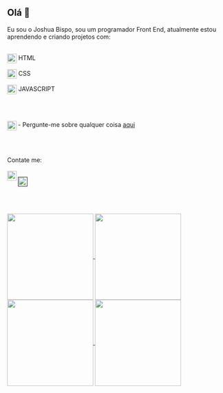 ## Olá 👋

Eu sou o Joshua Bispo, sou um programador Front End, atualmente estou aprendendo e criando projetos com:
<br>
<br>

<p>
<img align="center" alt="icon Html" width="22px" src="https://icomoon.io/app/icomoon-lib/icons4acad3d/4/364.svg"/>    HTML
</p>

<p>
<img align="center" alt="icon Css" width="22px" src="https://icomoon.io/app/icomoon-lib/icons4acad3d/4/171.svg"/>    CSS
</p>

<p>
<img align="center" alt="icon Java Script" width="22px" src="https://icomoon.io/app/icomoon-lib/icons4acad3d/4/404.svg"/>    JAVASCRIPT
</p>
<br>
<br>

<img align="left" alt="icon Mensagem" width="22px" src="https://icomoon.io/app/icomoon-lib/icons4acad3d/21/73.svg"/> - Pergunte-me sobre qualquer coisa [aqui](https://www.instagram.com/joshuabrgs_)
<br>
<br>
<br>
<br>

Contate me: 
<br>
<br>
<a href="https://www.instagram.com/joshuabrgs_/">
<img align="left" alt="icon Instagram" width="22px" src="https://icomoon.io/app/icomoon-lib/icons4acad3d/4/387.svg"/>
</a>

<a href="">
<img align="left" alt="icon Linkedin" width="22px" src="https://icomoon.io/app/icomoon-lib/icons4acad3d/4/456.svg"/>
</a>
<br>
<br>
<br>
<br>
<br>

<a href="https://github.com/anuraghazra/github-readme-stats#gh-dark-mode-only">
  <img height=200 align="center" src="https://github-readme-stats.vercel.app/api?username=joshuabispo&show_icons=true&theme=gotham#gh-dark-mode-only" />
</a>

<a href="https://github.com/anuraghazra/github-readme-stats#gh-light-mode-only">
  <img height=200 align="center" src="https://github-readme-stats.vercel.app/api?username=joshuabispo&show_icons=true&theme=catppuccin_latte#gh-light-mode-only" />
</a>

<a href="https://github.com/anuraghazra/github-readme-stats#gh-dark-mode-only">
  <img height=200 align="center" src="https://github-readme-stats.vercel.app/api/top-langs?username=joshuabispo&layout=compact&langs_count=8&card_width=320&theme=gotham#gh-dark-mode-only" />
</a>

<a href="https://github.com/anuraghazra/github-readme-stats#gh-light-mode-only">
  <img height=200 align="center" src="https://github-readme-stats.vercel.app/api/top-langs/?username=joshuabispo&layout=compact&langs_count=8&card_width=320&theme=catppuccin_latte#gh-light-mode-only" />
</a>
